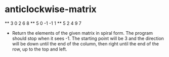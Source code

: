 # anticlockwise-matrix

 ** 3 0 2 6 8 
 ** 5 0 -1 -1 1
 ** 5 2 4 9 7


* Return the elements of the given matrix in spiral form. The program should stop when it sees -1. The starting point will be 3 and the direction will be down until the end of the column, then right until the end of the row, up to the top and left.
